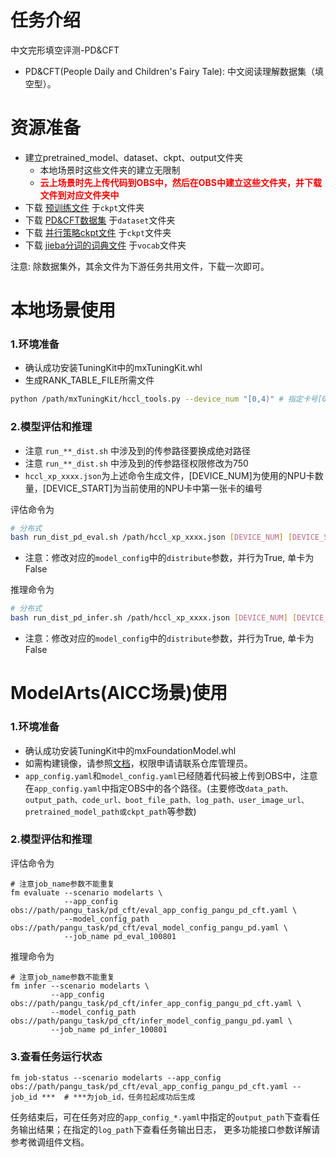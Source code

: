 # 任务介绍
中文完形填空评测-PD&CFT
- PD&CFT(People Daily and Children's Fairy Tale): 中文阅读理解数据集（填空型）。

# 资源准备
- 建立pretrained_model、dataset、ckpt、output文件夹
    - 本地场景时这些文件夹的建立无限制
    - **<font color=#FF000 >云上场景时先上传代码到OBS中，然后在OBS中建立这些文件夹，并下载文件到对应文件夹中</font>**
- 下载 [预训练文件](https://openi.pcl.ac.cn/PCL-Platform.Intelligence/PanGu-Alpha#user-content-%E6%A8%A1%E5%9E%8B%E4%B8%8B%E8%BD%BD) 于`ckpt`文件夹
- 下载 [PD&CFT数据集](https://github.com/ymcui/Chinese-Cloze-RC) 于`dataset`文件夹
- 下载 [并行策略ckpt文件](https://openi.pcl.ac.cn/PCL-Platform.Intelligence/PanGu-Alpha/src/branch/master/strategy_load_ckpt/pangu_alpha_2.6B_ckpt_strategy.ckpt) 于`ckpt`文件夹
- 下载 [jieba分词的词典文件](https://openi.pcl.ac.cn/PCL-Platform.Intelligence/PanGu-Alpha-GPU/src/branch/master/inference_mindspore_gpu/tokenizer) 于`vocab`文件夹

注意: 除数据集外，其余文件为下游任务共用文件，下载一次即可。

# 本地场景使用
### 1.环境准备
- 确认成功安装TuningKit中的mxTuningKit.whl
- 生成RANK_TABLE_FILE所需文件
```bash
python /path/mxTuningKit/hccl_tools.py --device_num "[0,4)" # 指定卡号[0,4)、[4,8)皆可
```

### 2.模型评估和推理
- 注意 `run_**_dist.sh` 中涉及到的传参路径要换成绝对路径
- 注意 `run_**_dist.sh` 中涉及到的传参路径权限修改为750
- `hccl_xp_xxxx.json`为上述命令生成文件，[DEVICE_NUM]为使用的NPU卡数量，[DEVICE_START]为当前使用的NPU卡中第一张卡的编号

评估命令为
```bash  
# 分布式
bash run_dist_pd_eval.sh /path/hccl_xp_xxxx.json [DEVICE_NUM] [DEVICE_START]
```
- 注意：修改对应的`model_config`中的`distribute`参数，并行为True, 单卡为False

推理命令为
```bash
# 分布式
bash run_dist_pd_infer.sh /path/hccl_xp_xxxx.json [DEVICE_NUM] [DEVICE_START]
```
- 注意：修改对应的`model_config`中的`distribute`参数，并行为True, 单卡为False

# ModelArts(AICC场景)使用
### 1.环境准备
- 确认成功安装TuningKit中的mxFoundationModel.whl
- 如需构建镜像，请参照[文档](https://gitee.com/foundation-models/tk-models/tree/master/tools/docker/modelarts)，权限申请请联系仓库管理员。
- `app_config.yaml`和`model_config.yaml`已经随着代码被上传到OBS中，注意在`app_config.yaml`中指定OBS中的各个路径。(主要修改`data_path、output_path、code_url、boot_file_path、log_path、user_image_url、pretrained_model_path或ckpt_path`等参数)

### 2.模型评估和推理
评估命令为
```shell
# 注意job_name参数不能重复
fm evaluate --scenario modelarts \
            --app_config obs://path/pangu_task/pd_cft/eval_app_config_pangu_pd_cft.yaml \
            --model_config_path obs://path/pangu_task/pd_cft/eval_model_config_pangu_pd.yaml \
            --job_name pd_eval_100801
```

推理命令为
```shell
# 注意job_name参数不能重复
fm infer --scenario modelarts \
         --app_config obs://path/pangu_task/pd_cft/infer_app_config_pangu_pd_cft.yaml \
         --model_config_path obs://path/pangu_task/pd_cft/infer_model_config_pangu_pd.yaml \
         --job_name pd_infer_100801
```

### 3.查看任务运行状态
```shell
fm job-status --scenario modelarts --app_config obs://path/pangu_task/pd_cft/eval_app_config_pangu_pd_cft.yaml --job_id ***  # ***为job_id，任务拉起成功后生成
```

任务结束后，可在任务对应的`app_config_*.yaml`中指定的`output_path`下查看任务输出结果；在指定的`log_path`下查看任务输出日志， 更多功能接口参数详解请参考微调组件文档。
